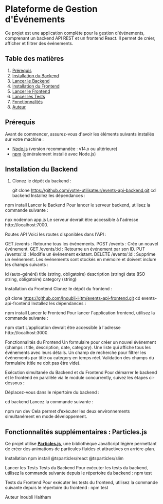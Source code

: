 # Plateforme de Gestion d'Événements

Ce projet est une application complète pour la gestion d'événements, comprenant un backend API REST et un frontend React. Il permet de créer, afficher et filtrer des événements.

## Table des matières

1. [Prérequis](#prérequis)
2. [Installation du Backend](#installation-du-backend)
3. [Lancer le Backend](#lancer-le-backend)
4. [Installation du Frontend](#installation-du-frontend)
5. [Lancer le Frontend](#lancer-le-frontend)
6. [Lancer les Tests](#lancer-les-tests)
7. [Fonctionnalités](#fonctionnalités)
8. [Auteur](#auteurs)

## Prérequis

Avant de commencer, assurez-vous d'avoir les éléments suivants installés sur votre machine :

- [Node.js](https://nodejs.org/en/download/) (version recommandée : v14.x ou ultérieure)
- [npm](https://www.npmjs.com/get-npm) (généralement installé avec Node.js)

## Installation du Backend

1. Clonez le dépôt du backend :

   git clone https://github.com/votre-utilisateur/events-api-backend.git
   cd backend
   Installez les dépendances :

npm install
Lancer le Backend
Pour lancer le serveur backend, utilisez la commande suivante :

npx nodemon app.js
Le serveur devrait être accessible à l'adresse http://localhost:7000.

Routes API
Voici les routes disponibles dans l'API :

GET /events : Retourne tous les événements.
POST /events : Crée un nouvel événement.
GET /events/:id : Retourne un événement par son ID.
PUT /events/:id : Modifie un événement existant.
DELETE /events/:id : Supprime un événement.
Les événements sont stockés en mémoire et doivent inclure les champs suivants :

id (auto-généré)
title (string, obligatoire)
description (string)
date (ISO string, obligatoire)
category (string)

Installation du Frontend
Clonez le dépôt du frontend :

git clone https://github.com/Inoubli-Htm/events-api-frontend.git
cd events-api-frontend
Installez les dépendances :

npm install
Lancer le Frontend
Pour lancer l'application frontend, utilisez la commande suivante :

npm start
L'application devrait être accessible à l'adresse http://localhost:3000.

Fonctionnalités du Frontend
Un formulaire pour créer un nouvel événement (champs : title, description, date, category).
Une liste qui affiche tous les événements avec leurs détails.
Un champ de recherche pour filtrer les événements par title ou category en temps réel.
Validation des champs du formulaire (title ne doit pas être vide).

Exécution simultanée du Backend et du Frontend
Pour démarrer le backend et le frontend en parallèle via le module concurrently, suivez les étapes ci-dessous :

Déplacez-vous dans le répertoire du backend :

cd backend
Lancez la commande suivante :

npm run dev
Cela permet d’exécuter les deux environnements simultanément en mode développement.

## Fonctionnalités supplémentaires : Particles.js

Ce projet utilise **[Particles.js](https://vincentgarreau.com/particles.js/)**, une bibliothèque JavaScript légère permettant de créer des animations de particules fluides et attractives en arrière-plan.

Installation
npm install @tsparticles/react @tsparticles/slim

Lancer les Tests
Tests du Backend
Pour exécuter les tests du backend, utilisez la commande suivante depuis le répertoire du backend : npm test

Tests du Frontend
Pour exécuter les tests du frontend, utilisez la commande suivante depuis le répertoire du frontend : npm test

Auteur
Inoubli Haitham

